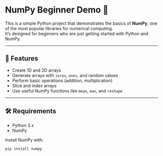  # NumPy Beginner Demo 🚀
 
This is a simple Python project that demonstrates the basics of **NumPy**, one of the most popular libraries for numerical computing.   
It’s designed for beginners who are just getting started with Python and NumPy. 
  
---   
    
## 📌 Features  
- Create 1D and 2D arrays     
- Generate arrays with `zeros`, `ones`, and random values    
- Perform basic operations (addition, multiplication)         
- Slice and index arrays
- Use useful NumPy functions like `mean`, `max`, and `reshape`   
 
---

## 🛠️ Requirements
- Python 3.x  
- NumPy  

Install NumPy with:
```bash
pip install numpy
